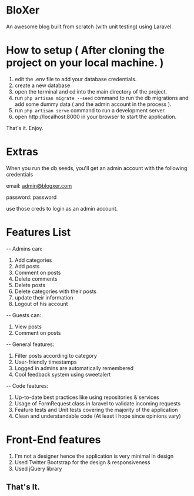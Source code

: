 # BloXer
An awesome blog built from scratch (with unit testing) using Laravel.

# How to setup ( After cloning the project on your local machine. )

1. edit the .env file to add your database credentials.
2. create a new database
3. open the terminal and cd into the main directory of the project.
4. run `php artisan migrate --seed` command to run the db migrations and add some dummy data ( and the admin account in the process ).
5. run `php artisan serve` command to run a development server.
6. open http://localhost:8000 in your browser to start the application.

That's it. Enjoy.

# Extras

When you run the db seeds, you'll get an admin account with the following credentials

email: admin@blogxer.com

password: password

use those creds to login as an admin account.

# Features List
-- Admins can:
1. Add categories
2. Add posts
3. Comment on posts
4. Delete comments
5. Delete posts
6. Delete categories with their posts
7. update their information
8. Logout of his account

-- Guests can:
1. View posts
2. Comment on posts

-- General features:
1. Filter posts according to category
2. User-friendly timestamps
3. Logged in admins are automatically remembered
4. Cool feedback system using sweetalert

-- Code features:
1. Up-to-date best practices like using repositories & services
2. Usage of FormRequest class in laravel to validate incoming requests
3. Feature tests and Unit tests covering the majority of the application
4. Clean  and understandable code (At least I hope since opinions vary)

# Front-End features
1. I'm not a designer hence the application is very minimal in design
2. Used Twitter Bootstrap for the design & responsiveness 
3. Used jQuery library

## That's It.
